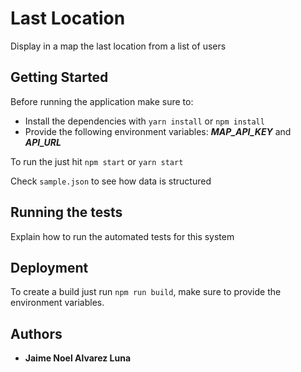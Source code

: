 # Last Location

Display in a map the last location from a list of users

## Getting Started


Before running the application make sure to:

* Install the dependencies with `yarn install` or `npm install`
* Provide the following environment variables: **_MAP_API_KEY_** and **_API_URL_**

To run the just hit `npm start` or `yarn start`

Check `sample.json` to see how data is structured

## Running the tests

Explain how to run the automated tests for this system

## Deployment

To create a build just run `npm run build`, make sure to provide the environment variables.

## Authors

* **Jaime Noel Alvarez Luna**
